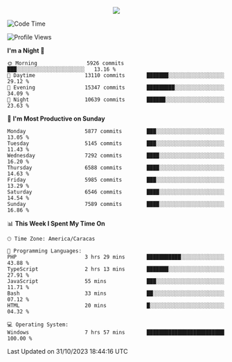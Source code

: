 <p align="center">
  <a href="http://www.github.com/thevacs">
    <img src="https://github-readme-streak-stats.herokuapp.com/?user=thevacs&stroke=ffffff&background=1c1917&ring=0891b2&fire=0891b2&currStreakNum=ffffff&currStreakLabel=0891b2&sideNums=ffffff&sideLabels=ffffff&dates=ffffff&hide_border=true" />
  </a>
</p>

<!--START_SECTION:waka-->
![Code Time](http://img.shields.io/badge/Code%20Time-1%2C823%20hrs%2046%20mins-blue)

![Profile Views](http://img.shields.io/badge/Profile%20Views-0-blue)

**I'm a Night 🦉** 

```text
🌞 Morning                5926 commits        ███░░░░░░░░░░░░░░░░░░░░░░   13.16 % 
🌆 Daytime                13110 commits       ███████░░░░░░░░░░░░░░░░░░   29.12 % 
🌃 Evening                15347 commits       █████████░░░░░░░░░░░░░░░░   34.09 % 
🌙 Night                  10639 commits       ██████░░░░░░░░░░░░░░░░░░░   23.63 % 
```
📅 **I'm Most Productive on Sunday** 

```text
Monday                   5877 commits        ███░░░░░░░░░░░░░░░░░░░░░░   13.05 % 
Tuesday                  5145 commits        ███░░░░░░░░░░░░░░░░░░░░░░   11.43 % 
Wednesday                7292 commits        ████░░░░░░░░░░░░░░░░░░░░░   16.20 % 
Thursday                 6588 commits        ████░░░░░░░░░░░░░░░░░░░░░   14.63 % 
Friday                   5985 commits        ███░░░░░░░░░░░░░░░░░░░░░░   13.29 % 
Saturday                 6546 commits        ████░░░░░░░░░░░░░░░░░░░░░   14.54 % 
Sunday                   7589 commits        ████░░░░░░░░░░░░░░░░░░░░░   16.86 % 
```


📊 **This Week I Spent My Time On** 

```text
🕑︎ Time Zone: America/Caracas

💬 Programming Languages: 
PHP                      3 hrs 29 mins       ███████████░░░░░░░░░░░░░░   43.88 % 
TypeScript               2 hrs 13 mins       ███████░░░░░░░░░░░░░░░░░░   27.91 % 
JavaScript               55 mins             ███░░░░░░░░░░░░░░░░░░░░░░   11.71 % 
Bash                     33 mins             ██░░░░░░░░░░░░░░░░░░░░░░░   07.12 % 
HTML                     20 mins             █░░░░░░░░░░░░░░░░░░░░░░░░   04.32 % 

💻 Operating System: 
Windows                  7 hrs 57 mins       █████████████████████████   100.00 % 
```


 Last Updated on 31/10/2023 18:44:16 UTC
<!--END_SECTION:waka-->
